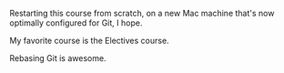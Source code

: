 Restarting this course from scratch, on a new Mac machine that's now optimally configured for Git, I hope.

My favorite course is the Electives course.

Rebasing Git is awesome.
